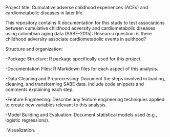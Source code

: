 Project title: Cumulative adverse childhood experiences (ACEs) and cardiometabolic diseases in later life.

This repository contains R documentation for this study to test associations between cumulative childhood adversity and cardiometabolic diseases using colombian aging data (SABE-2015):
Researcu question: is there childhood adversity associate cardiometabolic events in aulthood?

Structure and organization:

-Package Structure: R package specifically used for this project.

-Documentation Files: R Markdown files for each aspect of this analysis.

-Data Cleaning and Preprocessing: Document the steps involved in loading, cleaning, and transforming SABE data. Include code snippets and comments explaining each step.

-Feature Engineering: Describe any feature engineering techniques applied to create new variables relevant to this analysis.

-Model Building and Evaluation: Document statistical models used (e.g., logistic regressions).

-Visualization.
